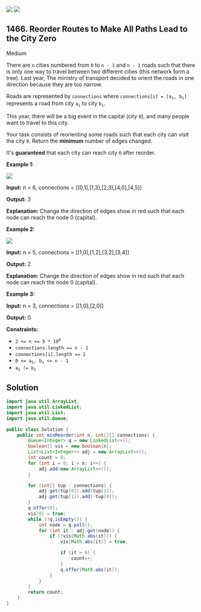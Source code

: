 [![](https://img.shields.io/github/stars/javadev/LeetCode-in-Java?label=Stars&style=flat-square)](https://github.com/javadev/LeetCode-in-Java)
[![](https://img.shields.io/github/forks/javadev/LeetCode-in-Java?label=Fork%20me%20on%20GitHub%20&style=flat-square)](https://github.com/javadev/LeetCode-in-Java/fork)

## 1466\. Reorder Routes to Make All Paths Lead to the City Zero

Medium

There are `n` cities numbered from `0` to `n - 1` and `n - 1` roads such that there is only one way to travel between two different cities (this network form a tree). Last year, The ministry of transport decided to orient the roads in one direction because they are too narrow.

Roads are represented by `connections` where <code>connections[i] = [a<sub>i</sub>, b<sub>i</sub>]</code> represents a road from city <code>a<sub>i</sub></code> to city <code>b<sub>i</sub></code>.

This year, there will be a big event in the capital (city `0`), and many people want to travel to this city.

Your task consists of reorienting some roads such that each city can visit the city `0`. Return the **minimum** number of edges changed.

It's **guaranteed** that each city can reach city `0` after reorder.

**Example 1:**

![](https://assets.leetcode.com/uploads/2020/05/13/sample_1_1819.png)

**Input:** n = 6, connections = \[\[0,1],[1,3],[2,3],[4,0],[4,5]]

**Output:** 3

**Explanation:** Change the direction of edges show in red such that each node can reach the node 0 (capital).

**Example 2:**

![](https://assets.leetcode.com/uploads/2020/05/13/sample_2_1819.png)

**Input:** n = 5, connections = \[\[1,0],[1,2],[3,2],[3,4]]

**Output:** 2

**Explanation:** Change the direction of edges show in red such that each node can reach the node 0 (capital).

**Example 3:**

**Input:** n = 3, connections = \[\[1,0],[2,0]]

**Output:** 0

**Constraints:**

*   <code>2 <= n <= 5 * 10<sup>4</sup></code>
*   `connections.length == n - 1`
*   `connections[i].length == 2`
*   <code>0 <= a<sub>i</sub>, b<sub>i</sub> <= n - 1</code>
*   <code>a<sub>i</sub> != b<sub>i</sub></code>

## Solution

```java
import java.util.ArrayList;
import java.util.LinkedList;
import java.util.List;
import java.util.Queue;

public class Solution {
    public int minReorder(int n, int[][] connections) {
        Queue<Integer> q = new LinkedList<>();
        boolean[] vis = new boolean[n];
        List<List<Integer>> adj = new ArrayList<>();
        int count = 0;
        for (int i = 0; i < n; i++) {
            adj.add(new ArrayList<>());
        }

        for (int[] tup : connections) {
            adj.get(tup[0]).add(tup[1]);
            adj.get(tup[1]).add(-tup[0]);
        }
        q.offer(0);
        vis[0] = true;
        while (!q.isEmpty()) {
            int node = q.poll();
            for (int it : adj.get(node)) {
                if (!vis[Math.abs(it)]) {
                    vis[Math.abs(it)] = true;

                    if (it > 0) {
                        count++;
                    }
                    q.offer(Math.abs(it));
                }
            }
        }
        return count;
    }
}
```